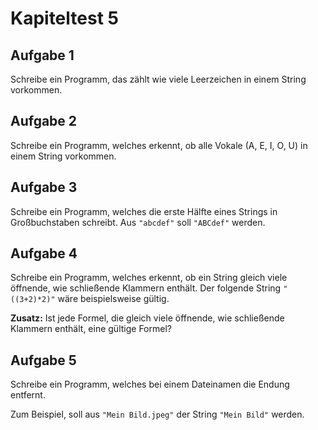 # Kapiteltest 5

## Aufgabe 1
Schreibe ein Programm, das zählt wie viele Leerzeichen in einem String vorkommen.

## Aufgabe 2
Schreibe ein Programm, welches erkennt,
ob alle Vokale (A, E, I, O, U) in einem String vorkommen.

## Aufgabe 3
Schreibe ein Programm, welches die erste Hälfte eines Strings
in Großbuchstaben schreibt. Aus `"abcdef"` soll `"ABCdef"` werden.

## Aufgabe 4
Schreibe ein Programm, welches erkennt, ob ein String
gleich viele öffnende, wie schließende Klammern enthält.
Der folgende String `"((3+2)*2)"` wäre beispielsweise gültig.

**Zusatz:** Ist jede Formel, die gleich viele öffnende,
wie schließende Klammern enthält, eine gültige Formel?

## Aufgabe 5
Schreibe ein Programm, welches bei einem Dateinamen die Endung entfernt.

Zum Beispiel, soll aus `"Mein Bild.jpeg"` der String `"Mein Bild"`  werden.




